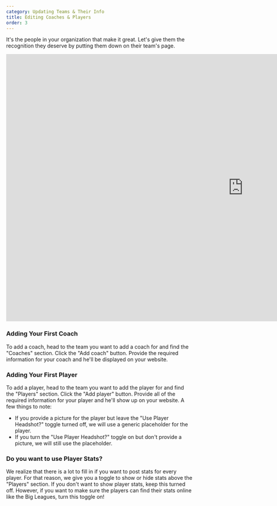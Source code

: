 ```yaml
---
category: Updating Teams & Their Info
title: Editing Coaches & Players
order: 3
---
```

It's the people in your organization that make it great. Let's give them the recognition they deserve by putting them down on their team's page.

<iframe width="1280" height="720" src="https://www.youtube.com/embed/c8jFk92mVdo" frameborder="0" allow="accelerometer; autoplay; clipboard-write; encrypted-media; gyroscope; picture-in-picture" allowfullscreen></iframe>

### Adding Your First Coach

To add a coach, head to the team you want to add a coach for and find the "Coaches" section. Click the "Add coach" button. Provide the required information for your coach and he'll be displayed on your website.

### Adding Your First Player

To add a player, head to the team you want to add the player for and find the "Players" section. Click the "Add player" button. Provide all of the required information for your player and he'll show up on your website. A few things to note:

* If you provide a picture for the player but leave the "Use Player Headshot?" toggle turned off, we will use a generic placeholder for the player.
* If you turn the "Use Player Headshot?" toggle on but don't provide a picture, we will still use the placeholder.

### Do you want to use Player Stats?

We realize that there is a lot to fill in if you want to post stats for every player. For that reason, we give you a toggle to show or hide stats above the "Players" section. If you don't want to show player stats, keep this turned off. However, if you want to make sure the players can find their stats online like the Big Leagues, turn this toggle on!